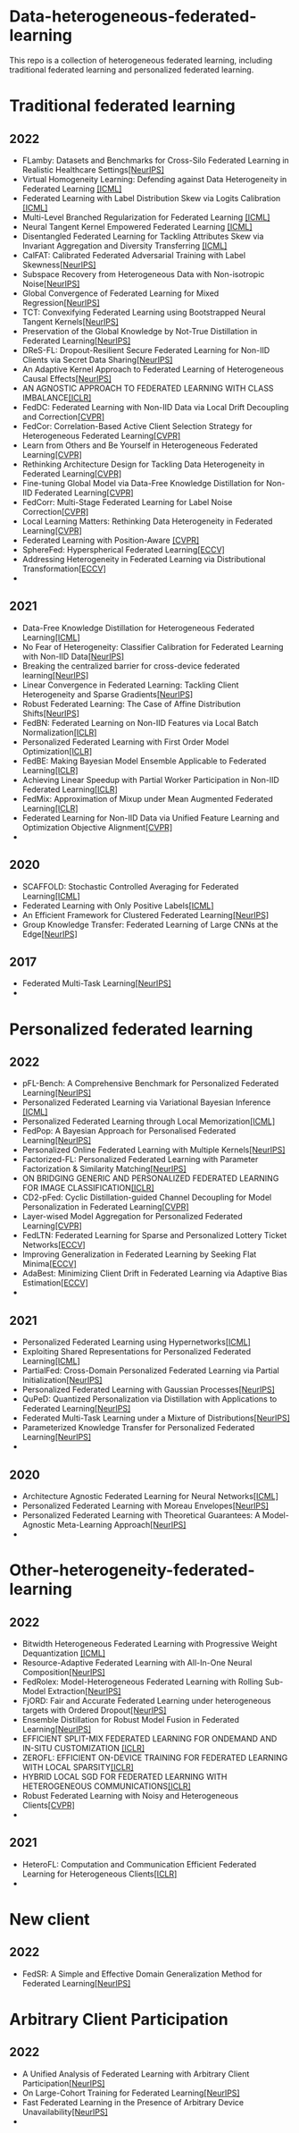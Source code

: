# Data-heterogeneous-federated-learning
This repo is a collection of heterogeneous federated learning, including traditional federated learning and personalized federated learning.
# Traditional federated learning 
## 2022  
* FLamby: Datasets and Benchmarks for Cross-Silo Federated Learning in Realistic Healthcare Settings[[NeurIPS]](https://openreview.net/pdf?id=GgM5DiAb6A2)
* Virtual Homogeneity Learning: Defending against Data Heterogeneity in Federated Learning [[ICML]](https://proceedings.mlr.press/v162/tang22d/tang22d.pdf)  
* Federated Learning with Label Distribution Skew via Logits Calibration [[ICML]](https://proceedings.mlr.press/v162/zhang22p/zhang22p.pdf)  
* Multi-Level Branched Regularization for Federated Learning [[ICML]](https://proceedings.mlr.press/v162/kim22a/kim22a.pdf)  
* Neural Tangent Kernel Empowered Federated Learning [[ICML]](https://proceedings.mlr.press/v162/yue22a/yue22a.pdf)  
* Disentangled Federated Learning for Tackling Attributes Skew via Invariant Aggregation and Diversity Transferring [[ICML]](https://proceedings.mlr.press/v162/luo22b/luo22b.pdf)  
* CalFAT: Calibrated Federated Adversarial Training with Label Skewness[[NeurIPS]](https://openreview.net/pdf?id=8N1NDRGQSQ)  
* Subspace Recovery from Heterogeneous Data with Non-isotropic Noise[[NeurIPS]](https://arxiv.org/pdf/2210.13497.pdf)  
* Global Convergence of Federated Learning for Mixed Regression[[NeurIPS]](https://openreview.net/attachment?id=DdxNka9tMRd&name=supplementary_material)  
* TCT: Convexifying Federated Learning using Bootstrapped Neural Tangent Kernels[[NeurIPS]](https://openreview.net/pdf?id=jzd2bE5MxW)  
* Preservation of the Global Knowledge by Not-True Distillation in Federated Learning[[NeurIPS]](https://openreview.net/pdf?id=qw3MZb1Juo)
* DReS-FL: Dropout-Resilient Secure Federated Learning for Non-IID Clients via Secret Data Sharing[[NeurIPS]](https://openreview.net/pdf?id=hPkGV4BPsmv)  
* An Adaptive Kernel Approach to Federated Learning of Heterogeneous Causal Effects[[NeurIPS]](https://openreview.net/pdf?id=fJt2KFnRqZ)
* AN AGNOSTIC APPROACH TO FEDERATED LEARNING WITH CLASS IMBALANCE[[ICLR]](https://openreview.net/pdf?id=Xo0lbDt975)  
* FedDC: Federated Learning with Non-IID Data via Local Drift Decoupling and Correction[[CVPR]](https://openaccess.thecvf.com/content/CVPR2022/papers/Gao_FedDC_Federated_Learning_With_Non-IID_Data_via_Local_Drift_Decoupling_CVPR_2022_paper.pdf)  
* FedCor: Correlation-Based Active Client Selection Strategy for Heterogeneous Federated Learning[[CVPR]](https://openaccess.thecvf.com/content/CVPR2022/papers/Tang_FedCor_Correlation-Based_Active_Client_Selection_Strategy_for_Heterogeneous_Federated_Learning_CVPR_2022_paper.pdf)
* Learn from Others and Be Yourself in Heterogeneous Federated Learning[[CVPR]](https://openaccess.thecvf.com/content/CVPR2022/papers/Huang_Learn_From_Others_and_Be_Yourself_in_Heterogeneous_Federated_Learning_CVPR_2022_paper.pdf)  
* Rethinking Architecture Design for Tackling Data Heterogeneity in Federated Learning[[CVPR]](https://openaccess.thecvf.com/content/CVPR2022/papers/Qu_Rethinking_Architecture_Design_for_Tackling_Data_Heterogeneity_in_Federated_Learning_CVPR_2022_paper.pdf)  
* Fine-tuning Global Model via Data-Free Knowledge Distillation for Non-IID Federated Learning[[CVPR]](https://openaccess.thecvf.com/content/CVPR2022/papers/Zhang_Fine-Tuning_Global_Model_via_Data-Free_Knowledge_Distillation_for_Non-IID_Federated_CVPR_2022_paper.pdf)  
* FedCorr: Multi-Stage Federated Learning for Label Noise Correction[[CVPR]](https://openaccess.thecvf.com/content/CVPR2022/papers/Xu_FedCorr_Multi-Stage_Federated_Learning_for_Label_Noise_Correction_CVPR_2022_paper.pdf)  
* Local Learning Matters: Rethinking Data Heterogeneity in Federated Learning[[CVPR]](https://arxiv.org/pdf/2111.14213.pdf)  
* Federated Learning with Position-Aware [[CVPR]](https://openaccess.thecvf.com/content/CVPR2022/papers/Li_Federated_Learning_With_Position-Aware_Neurons_CVPR_2022_paper.pdf)  
* SphereFed: Hyperspherical Federated Learning[[ECCV]](https://www.ecva.net/papers/eccv_2022/papers_ECCV/papers/136860161.pdf)  
* Addressing Heterogeneity in Federated Learning via Distributional Transformation[[ECCV]](https://arxiv.org/pdf/2210.15025.pdf)  
* 

## 2021  
* Data-Free Knowledge Distillation for Heterogeneous Federated Learning[[ICML]](http://proceedings.mlr.press/v139/zhu21b/zhu21b.pdf)  
* No Fear of Heterogeneity: Classifier Calibration for Federated Learning with Non-IID Data[[NeurIPS]](https://papers.nips.cc/paper/2021/file/2f2b265625d76a6704b08093c652fd79-Paper.pdf)  
* Breaking the centralized barrier for cross-device federated learning[[NeurIPS]](https://papers.nips.cc/paper/2021/file/f0e6be4ce76ccfa73c5a540d992d0756-Paper.pdf)
* Linear Convergence in Federated Learning: Tackling Client Heterogeneity and Sparse Gradients[[NeurIPS]](https://papers.nips.cc/paper/2021/file/7a6bda9ad6ffdac035c752743b7e9d0e-Paper.pdf)  
* Robust Federated Learning: The Case of Affine Distribution Shifts[[NeurIPS]](https://papers.nips.cc/paper/2020/file/f5e536083a438cec5b64a4954abc17f1-Paper.pdf)  
* FedBN: Federated Learning on Non-IID Features via Local Batch Normalization[[ICLR]](https://openreview.net/pdf?id=6YEQUn0QICG)  
* Personalized Federated Learning with First Order Model Optimization[[ICLR]](https://openreview.net/pdf?id=ehJqJQk9cw)  
* FedBE: Making Bayesian Model Ensemble Applicable to Federated Learning[[ICLR]](https://openreview.net/pdf?id=dgtpE6gKjHn)  
* Achieving Linear Speedup with Partial Worker Participation in Non-IID Federated Learning[[ICLR]](https://openreview.net/pdf?id=jDdzh5ul-d)  
* FedMix: Approximation of Mixup under Mean Augmented Federated Learning[[ICLR]](https://openreview.net/forum?id=Ogga20D2HO-)  
* Federated Learning for Non-IID Data via Unified Feature Learning and Optimization Objective Alignment[[CVPR]](https://openaccess.thecvf.com/content/ICCV2021/papers/Zhang_Federated_Learning_for_Non-IID_Data_via_Unified_Feature_Learning_and_ICCV_2021_paper.pdf)  
* 

## 2020  
* SCAFFOLD: Stochastic Controlled Averaging for Federated Learning[[ICML]](http://proceedings.mlr.press/v119/karimireddy20a/karimireddy20a.pdf)  
* Federated Learning with Only Positive Labels[[ICML]](http://proceedings.mlr.press/v119/yu20f/yu20f.pdf)  
* An Efficient Framework for Clustered Federated Learning[[NeurIPS]](https://papers.nips.cc/paper/2020/file/e32cc80bf07915058ce90722ee17bb71-Paper.pdf)
* Group Knowledge Transfer: Federated Learning of Large CNNs at the Edge[[NeurIPS]](https://papers.nips.cc/paper/2020/file/a1d4c20b182ad7137ab3606f0e3fc8a4-Paper.pdf) 

## 2017 
* Federated Multi-Task Learning[[NeurIPS]](https://papers.nips.cc/paper/2017/file/6211080fa89981f66b1a0c9d55c61d0f-Paper.pdf)  
* 
# Personalized federated learning
## 2022  
* pFL-Bench: A Comprehensive Benchmark for Personalized Federated Learning[[NeurIPS]](https://openreview.net/pdf?id=2ptbv_JjYKA)  
* Personalized Federated Learning via Variational Bayesian Inference [[ICML]](https://proceedings.mlr.press/v162/zhang22o/zhang22o.pdf)  
* Personalized Federated Learning through Local Memorization[[ICML]](https://proceedings.mlr.press/v162/marfoq22a/marfoq22a.pdf)  
* FedPop: A Bayesian Approach for Personalised Federated Learning[[NeurIPS]](https://arxiv.org/pdf/2206.03611.pdf)  
* Personalized Online Federated Learning with Multiple Kernels[[NeurIPS]](https://openreview.net/pdf?id=wUctlvhsNWg)  
* Factorized-FL: Personalized Federated Learning with Parameter Factorization & Similarity Matching[[NeurIPS]](https://openreview.net/pdf?id=Ql75oqz1npy)
* ON BRIDGING GENERIC AND PERSONALIZED FEDERATED LEARNING FOR IMAGE CLASSIFICATION[[ICLR]](https://openreview.net/pdf?id=I1hQbx10Kxn)  
* CD2-pFed: Cyclic Distillation-guided Channel Decoupling for Model Personalization in Federated Learning[[CVPR]](https://openaccess.thecvf.com/content/CVPR2022/papers/Shen_CD2-pFed_Cyclic_Distillation-Guided_Channel_Decoupling_for_Model_Personalization_in_Federated_CVPR_2022_paper.pdf)  
* Layer-wised Model Aggregation for Personalized Federated Learning[[CVPR]](https://openaccess.thecvf.com/content/CVPR2022/papers/Ma_Layer-Wised_Model_Aggregation_for_Personalized_Federated_Learning_CVPR_2022_paper.pdf)  
* FedLTN: Federated Learning for Sparse and Personalized Lottery Ticket Networks[[ECCV]](https://www.ecva.net/papers/eccv_2022/papers_ECCV/papers/136720069.pdf)  
* Improving Generalization in Federated Learning by Seeking Flat Minima[[ECCV]](https://www.ecva.net/papers/eccv_2022/papers_ECCV/papers/136830636.pdf)  
* AdaBest: Minimizing Client Drift in Federated Learning via Adaptive Bias Estimation[[ECCV]](https://www.ecva.net/papers/eccv_2022/papers_ECCV/papers/136830690.pdf)  
* 

## 2021  
* Personalized Federated Learning using Hypernetworks[[ICML]](http://proceedings.mlr.press/v139/shamsian21a/shamsian21a.pdf)  
* Exploiting Shared Representations for Personalized Federated Learning[[ICML]](http://proceedings.mlr.press/v139/collins21a/collins21a.pdf)  
* PartialFed: Cross-Domain Personalized Federated Learning via Partial Initialization[[NeurIPS]](https://papers.nips.cc/paper/2021/file/c429429bf1f2af051f2021dc92a8ebea-Paper.pdf)  
* Personalized Federated Learning with Gaussian Processes[[NeurIPS]](https://papers.nips.cc/paper/2021/file/46d0671dd4117ea366031f87f3aa0093-Paper.pdf)
* QuPeD: Quantized Personalization via Distillation with Applications to Federated Learning[[NeurIPS]](https://papers.nips.cc/paper/2021/file/1dba3025b159cd9354da65e2d0436a31-Paper.pdf)
* Federated Multi-Task Learning under a Mixture of Distributions[[NeurIPS]](https://papers.nips.cc/paper/2021/file/82599a4ec94aca066873c99b4c741ed8-Paper.pdf)
* Parameterized Knowledge Transfer for Personalized Federated Learning[[NeurIPS]](https://papers.nips.cc/paper/2021/file/5383c7318a3158b9bc261d0b6996f7c2-Paper.pdf)  
* 

## 2020
* Architecture Agnostic Federated Learning for Neural Networks[[ICML]](https://proceedings.mlr.press/v162/makhija22a/makhija22a.pdf)  
* Personalized Federated Learning with Moreau Envelopes[[NeurIPS]](https://papers.nips.cc/paper/2020/file/f4f1f13c8289ac1b1ee0ff176b56fc60-Paper.pdf)  
* Personalized Federated Learning with Theoretical Guarantees: A Model-Agnostic Meta-Learning Approach[[NeurIPS]](https://papers.nips.cc/paper/2020/file/24389bfe4fe2eba8bf9aa9203a44cdad-Paper.pdf)  
* 

# Other-heterogeneity-federated-learning  
## 2022  
* Bitwidth Heterogeneous Federated Learning with Progressive Weight Dequantization [[ICML]](https://proceedings.mlr.press/v162/yoon22a/yoon22a.pdf)  
* Resource-Adaptive Federated Learning with All-In-One Neural Composition[[NeurIPS]](https://openreview.net/pdf?id=wfel7CjOYk)  
* FedRolex: Model-Heterogeneous Federated Learning with Rolling Sub-Model Extraction[[NeurIPS]](https://openreview.net/pdf?id=OtxyysUdBE)  
* FjORD: Fair and Accurate Federated Learning under heterogeneous targets with Ordered Dropout[[NeurIPS]](https://papers.nips.cc/paper/2021/file/6aed000af86a084f9cb0264161e29dd3-Paper.pdf)  
* Ensemble Distillation for Robust Model Fusion in Federated Learning[[NeurIPS]](https://papers.nips.cc/paper/2020/file/18df51b97ccd68128e994804f3eccc87-Paper.pdf)  
* EFFICIENT SPLIT-MIX FEDERATED LEARNING FOR ONDEMAND AND IN-SITU CUSTOMIZATION [[ICLR]](https://openreview.net/pdf?id=_QLmakITKg)  
* ZEROFL: EFFICIENT ON-DEVICE TRAINING FOR FEDERATED LEARNING WITH LOCAL SPARSITY[[ICLR]](https://openreview.net/pdf?id=2sDQwC_hmnM)
* HYBRID LOCAL SGD FOR FEDERATED LEARNING WITH HETEROGENEOUS COMMUNICATIONS[[ICLR]](https://openreview.net/pdf?id=H0oaWl6THa)  
* Robust Federated Learning with Noisy and Heterogeneous Clients[[CVPR]](https://openaccess.thecvf.com/content/CVPR2022/papers/Fang_Robust_Federated_Learning_With_Noisy_and_Heterogeneous_Clients_CVPR_2022_paper.pdf)  
* 
## 2021 
* HeteroFL: Computation and Communication Efficient Federated Learning for Heterogeneous Clients[[ICLR]](https://openreview.net/pdf?id=TNkPBBYFkXg)  
* 


# New client
## 2022
* FedSR: A Simple and Effective Domain Generalization Method for Federated Learning[[NeurIPS]](https://openreview.net/pdf?id=mrt90D00aQX)
# Arbitrary Client Participation 
## 2022
* A Unified Analysis of Federated Learning with Arbitrary Client Participation[[NeurIPS]](https://openreview.net/pdf?id=qSs7C7c4G8D)  
* On Large-Cohort Training for Federated Learning[[NeurIPS]](https://papers.nips.cc/paper/2021/file/ab9ebd57177b5106ad7879f0896685d4-Paper.pdf)  
* Fast Federated Learning in the Presence of Arbitrary Device Unavailability[[NeurIPS]](https://papers.nips.cc/paper/2021/file/64be20f6dd1dd46adf110cf871e3ed35-Paper.pdf)
* 

   			
